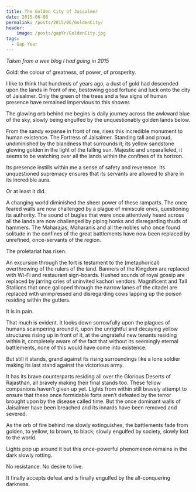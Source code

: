 ```yaml
---
title: The Golden City of Jaisalmer
date: 2015-06-08
permalink: /posts/2015/06/GoldenCity/
header:
    image: /posts/gapYr/GoldenCity.jpg
tags:
  - Gap Year
---
```


<i>Taken from a wee blog I had going in 2015</i>

Gold: the colour of greatness, of power, of prosperity.

I like to think that hundreds of years ago, a dust of gold had descended upon the lands in front of me, bestowing good fortune and luck onto the city of Jaisalmer. Only the green of the trees and a few signs of human presence have remained impervious to this shower.

The glowing orb behind me begins is daily journey across the awkward blue of the sky, slowly being engulfed by the unquestionably golden lands below.

From the sandy expanse in front of me, rises this incredible monument to human existence. The Fortress of Jaisalmer. Standing tall and proud, undiminished by the blandness that surrounds it; its yellow sandstone glowing golden in the light of the falling sun. Majestic and unparalleled, it seems to be watching over all the lands within the confines of its horizon.

Its presence instills within me a sense of safety and reverence. Its unquestioned supremacy ensures that its servants are allowed to share in its incredible aura.

Or at least it did.

A changing world diminished the sheer power of these ramparts. The once feared walls are now challenged by a plague of miniscule ones, questioning its authority. The sound of bugles that were once attentively heard across all the lands are now challenged by piping honks and disregarding thuds of hammers. The Maharajas, Maharanis and all the nobles who once found solitude in the confines of the great battlements have now been replaced by unrefined, once-servants of the region.

The proletariat has risen.

An excursion through the fort is testament to the (metaphorical) overthrowing of the rulers of the land. Banners of the Kingdom are replaced with Wi-Fi and restaurant sign-boards. Hushed sounds of royal gossip are replaced by jarring cries of uninvited kachori vendors. Magnificent and Tall Stallions that once galloped through the narrow lanes of the citadel are replaced with unimpressed and disregarding cows lapping up the poison residing within the gutters.

It is in pain.

That much is evident. It looks down sorrowfully upon the plagues of humans scampering around it, upon the unrightful and decaying yellow structures rising up in front of it, at the ungrateful new tenants residing within it, completely aware of the fact that without its seemingly eternal battlements, none of this would have come into existence.

But still it stands, grand against its rising surroundings like a lone soldier making its last stand against the victorious army.

It has its brave counterparts residing all over the Glorious Deserts of Rajasthan, all bravely making their final stands too. These fellow companions haven’t given up yet. Lights from within still bravely attempt to ensure that these once formidable forts aren’t defeated by the terror brought upon by the disease called time. But the once dominant walls of Jaisalmer have been breached and its innards have been removed and severed.

As the orb of fire behind me slowly extinguishes, the battlements fade from golden, to yellow, to brown, to black; slowly engulfed by society, slowly lost to the world.

Lights pop up around it but this once-powerful phenomenon remains in the dark slowly rotting.

No resistance. No desire to live.

It finally accepts defeat and is finally engulfed by the all-conquering darkness.